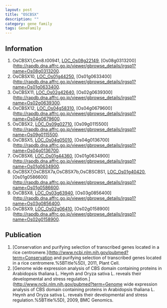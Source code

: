 ```yaml
---
layout: post
title: "OSCBSX"
description: ""
category: gene family
tags: GeneFamily
---
```


## Information
1. OsCBSX1,Cen8.t00941, [LOC_Os08g22149](http://rice.plantbiology.msu.edu/cgi-bin/ORF_infopage.cgi?orf=LOC_Os08g22149), [Os08g0313200](http://rapdb.dna.affrc.go.jp/viewer/gbrowse_details/irgsp1?name=Os08g0313200.
2. OsCBSX10, [LOC_Os01g44250](http://rice.plantbiology.msu.edu/cgi-bin/ORF_infopage.cgi?orf=LOC_Os01g44250), [Os01g0633400](http://rapdb.dna.affrc.go.jp/viewer/gbrowse_details/irgsp1?name=Os01g0633400.
3. OsCBSX11, [LOC_Os02g42640](http://rice.plantbiology.msu.edu/cgi-bin/ORF_infopage.cgi?orf=LOC_Os02g42640), [Os02g0639300](http://rapdb.dna.affrc.go.jp/viewer/gbrowse_details/irgsp1?name=Os02g0639300.
4. OsCBSX12, [LOC_Os04g58310](http://rice.plantbiology.msu.edu/cgi-bin/ORF_infopage.cgi?orf=LOC_Os04g58310), [Os04g0679600](http://rapdb.dna.affrc.go.jp/viewer/gbrowse_details/irgsp1?name=Os04g0679600.
5. OsCBSX2, [LOC_Os09g02710](http://rice.plantbiology.msu.edu/cgi-bin/ORF_infopage.cgi?orf=LOC_Os09g02710), [Os09g0115500](http://rapdb.dna.affrc.go.jp/viewer/gbrowse_details/irgsp1?name=Os09g0115500.
6. OsCBSX5, [LOC_Os04g05010](http://rice.plantbiology.msu.edu/cgi-bin/ORF_infopage.cgi?orf=LOC_Os04g05010), [Os04g0136700](http://rapdb.dna.affrc.go.jp/viewer/gbrowse_details/irgsp1?name=Os04g0136700.
7. OsCBSX6, [LOC_Os01g44360](http://rice.plantbiology.msu.edu/cgi-bin/ORF_infopage.cgi?orf=LOC_Os01g44360), [Os01g0634900](http://rapdb.dna.affrc.go.jp/viewer/gbrowse_details/irgsp1?name=Os01g0634900.
8. OsCBSX7,OsCBSX7a,OsCBSX7b,OsCBSCBS1, [LOC_Os01g40420](http://rice.plantbiology.msu.edu/cgi-bin/ORF_infopage.cgi?orf=LOC_Os01g40420), [Os01g0586600](http://rapdb.dna.affrc.go.jp/viewer/gbrowse_details/irgsp1?name=Os01g0586600.
9. OsCBSX8, [LOC_Os03g63940](http://rice.plantbiology.msu.edu/cgi-bin/ORF_infopage.cgi?orf=LOC_Os03g63940), [Os03g0856400](http://rapdb.dna.affrc.go.jp/viewer/gbrowse_details/irgsp1?name=Os03g0856400.
10. OsCBSX9, [LOC_Os02g06410](http://rice.plantbiology.msu.edu/cgi-bin/ORF_infopage.cgi?orf=LOC_Os02g06410), [Os02g0158900](http://rapdb.dna.affrc.go.jp/viewer/gbrowse_details/irgsp1?name=Os02g0158900.

## Publication
1. [Conservation and purifying selection of transcribed genes located in a rice centromere.](http://www.ncbi.nlm.nih.gov/pubmed?term=Conservation and purifying selection of transcribed genes located in a rice centromere.%5BTitle%5D), 2011, Plant Cell.
2. [Genome wide expression analysis of CBS domain containing proteins in Arabidopsis thaliana L. Heynh and Oryza sativa L. reveals their developmental and stress regulation.](http://www.ncbi.nlm.nih.gov/pubmed?term=Genome wide expression analysis of CBS domain containing proteins in Arabidopsis thaliana L. Heynh and Oryza sativa L. reveals their developmental and stress regulation.%5BTitle%5D), 2009, BMC Genomics.


